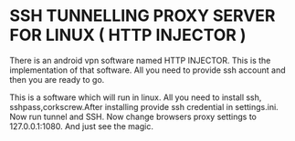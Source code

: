 # SSH TUNNELLING PROXY SERVER FOR LINUX ( HTTP INJECTOR )

There is an android vpn software named HTTP INJECTOR. This is the implementation of that software. All you need to provide ssh account and then you are ready to go.

This is a software which will run in linux. All you need to install ssh, sshpass,corkscrew.After installing provide ssh credential in settings.ini. Now run tunnel and SSH. Now change browsers proxy settings to 127.0.0.1:1080. And just see the magic.
